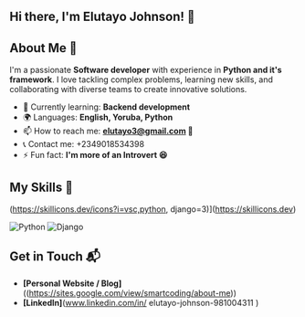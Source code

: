 ## Hi there, I'm Elutayo Johnson! 👋 

## About Me 🚀

I'm a passionate **Software developer** with experience in **Python and it's framework**. I love tackling complex problems, learning new skills, and collaborating with diverse teams to create innovative solutions.

- 🌱 Currently learning: **Backend development**
- 🌍 Languages: **English, Yoruba, Python**
- 📫 How to reach me: **elutayo3@gmail.com 📧**
- 📞 Contact me: +2349018534398
- ⚡ Fun fact: **I'm more of an Introvert 😆**

## My Skills 🧠


(https://skillicons.dev/icons?i=vsc,python, django=3)](https://skillicons.dev)

![Python](https://img.shields.io/badge/-Python-3776AB?style=flat-square&logo=python&logoColor=green)
![Django](https://img.shields.io/badge/-Django-092E20?style=flat-square&logo=django&logoColor=blue)


 

## Get in Touch 📬

- **[Personal Website / Blog]**((https://sites.google.com/view/smartcoding/about-me))
- **[LinkedIn]**(www.linkedin.com/in/
elutayo-johnson-981004311
)



